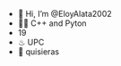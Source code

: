 - 👋 Hi, I’m @EloyAlata2002
- 👨‍💻 C++ and Pyton
- 19 
- ♨ UPC 
- 👄 quisieras 

<!---
EloyAlata2002/EloyAlata2002 is a ✨ special ✨ repository because its `README.md` (this file) appears on your GitHub profile.
You can click the Preview link to take a look at your changes.
--->
